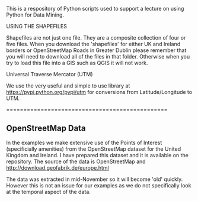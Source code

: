 This is a respository of Python scripts used to support a lecture on using Python for Data Mining. 

USING THE SHAPEFILES

Shapefiles are not just one file. They are a composite collection of four or five files. When you download the 'shapefiles' for either UK and Ireland borders or OpenStreetMap Roads in Greater Dublin please remember that you will need to download all of the files in that folder. Otherwise when you try to load this file into a GIS such as QGIS it will not work. 

Universal Traverse Mercator (UTM)

We use the very useful and simple to use library at https://pypi.python.org/pypi/utm for conversions from Latitude/Longitude to UTM. 

===============================================
<h2>OpenStreetMap Data</h2>

In the examples we make extensive use of the Points of Interest (specificially amenities) from the OpenStreetMap dataset for the United Kingdom and Ireland. I have prepared this dataset and it is available on the repository. The source of the data is OpenStreetMap and http://download.geofabrik.de/europe.html

The data was extracted in mid-November so it will become 'old' quickly. However this is not an issue for our examples as we do not specifically look at the temporal aspect of the data. 

